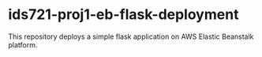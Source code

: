 # ids721-proj1-eb-flask-deployment
This repository deploys a simple flask application on AWS Elastic Beanstalk platform. 
